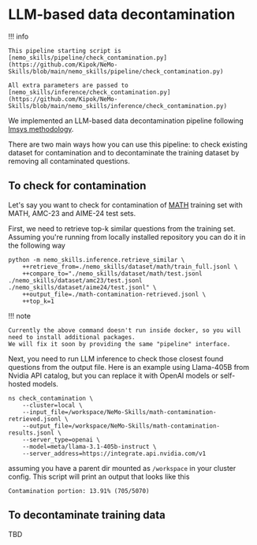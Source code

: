 # LLM-based data decontamination

!!! info

    This pipeline starting script is [nemo_skills/pipeline/check_contamination.py](https://github.com/Kipok/NeMo-Skills/blob/main/nemo_skills/pipeline/check_contamination.py)

    All extra parameters are passed to [nemo_skills/inference/check_contamination.py](https://github.com/Kipok/NeMo-Skills/blob/main/nemo_skills/inference/check_contamination.py)

We implemented an LLM-based data decontamination pipeline following
[lmsys methodology](https://lmsys.org/blog/2023-11-14-llm-decontaminator/).

There are two main ways how you can use this pipeline: to check existing dataset
for contamination and to decontaminate the training dataset by removing all
contaminated questions.

## To check for contamination

Let's say you want to check for contamination of [MATH](https://github.com/hendrycks/math)
training set with MATH, AMC-23 and AIME-24 test sets.

First, we need to retrieve top-k similar questions from the training set. Assuming
you're running from locally installed repository you can do it in the following way

```
python -m nemo_skills.inference.retrieve_similar \
    ++retrieve_from=./nemo_skills/dataset/math/train_full.jsonl \
    ++compare_to="./nemo_skills/dataset/math/test.jsonl ./nemo_skills/dataset/amc23/test.jsonl ./nemo_skills/dataset/aime24/test.jsonl" \
    ++output_file=./math-contamination-retrieved.jsonl \
    ++top_k=1
```

!!! note

    Currently the above command doesn't run inside docker, so you will need to install additional packages.
    We will fix it soon by providing the same "pipeline" interface.

Next, you need to run LLM inference to check those closest found questions from the output file. Here is an example
using Llama-405B from Nvidia API catalog, but you can replace it with OpenAI models or self-hosted models.

```
ns check_contamination \
    --cluster=local \
    --input_file=/workspace/NeMo-Skills/math-contamination-retrieved.jsonl \
    --output_file=/workspace/NeMo-Skills/math-contamination-results.jsonl \
    --server_type=openai \
    --model=meta/llama-3.1-405b-instruct \
    --server_address=https://integrate.api.nvidia.com/v1
```

assuming you have a parent dir mounted as `/workspace` in your cluster config. This script will print an output that
looks like this

```
Contamination portion: 13.91% (705/5070)
```

## To decontaminate training data

TBD